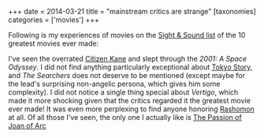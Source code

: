 +++
date = 2014-03-21
title = "mainstream critics are strange"
[taxonomies]
categories = ['movies']
+++

Following is my experiences of movies on the [Sight & Sound list] of the
10 greatest movies ever made:

I've seen the overrated [Citizen Kane] and slept through the *2001: A
Space Odyssey*. I did not find anything particularly exceptional about
[Tokyo Story], and *The Searchers* does not deserve to be mentioned
(except maybe for the lead's surprising non-angelic persona, which
gives him some complexity). I did not notice a single thing special
about *Vertigo*, which made it more shocking given that the critics
regarded it the greatest movie ever made! It was even more perplexing to
find anyone honoring [Rashomon] at all. Of all those I've seen, the
only one I actually like is [The Passion of Joan of Arc]

  [Sight & Sound list]: http://www.bfi.org.uk/news/50-greatest-films-all-time
  [Citizen Kane]: http://tshepang.net/citizen-kane-1941
  [Tokyo Story]: http://tshepang.net/tokyo-story-1953
  [Rashomon]: http://tshepang.net/rashomon-1950
  [The Passion of Joan of Arc]: http://tshepang.net/the-passion-of-joan-of-arc-1928
